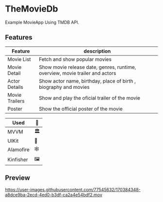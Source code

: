 # TheMovieDb
Example MovieApp Using TMDB API.


## Features
|Feature| description |
|--|--|
|Movie List| Fetch and show popular movies |
|Movie Detail| Show movie release date, genres, runtime, overview, movie trailer and actors  |
|Actor Details| Show actor name, birthday, place of birth , biography and movies  |
|Movie Trailers| Show and play the oficial trailer of the movie |
|Poster| Show the official poster of the movie |


|Used| 🎯 |
|--|--|
|MVVM| 🏛 |
|UIKit| 🗾 |
|Alamofire| 🕸 |
|Kinfisher| 🖼 |


## Preview 

https://user-images.githubusercontent.com/77545632/170384348-a8dce9ba-2ecd-4ed0-b3df-ca2a4e54bdf2.mov

